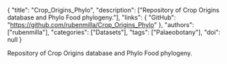 {
  "title": "Crop_Origins_Phylo",
  "description": ["Repository of Crop Origins database and Phylo Food phylogeny."],
  "links": {
    "GitHub": "https://github.com/rubenmilla/Crop_Origins_Phylo"
  },
  "authors": ["rubenmilla"],
  "categories": ["Datasets"],
  "tags": ["Palaeobotany"],
  "doi": null
}

<!-- Generated by csv2md.R – do not edit by hand -->

Repository of Crop Origins database and Phylo Food phylogeny.